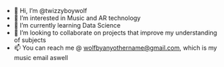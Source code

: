 - 👋 Hi, I’m @twizzyboywolf
- 👀 I’m interested in Music and AR technology
- 🌱 I’m currently learning Data Science
- 💞️ I’m looking to collaborate on projects that improve my understanding of subjects
- 📫 You can reach me @ wolfbyanyothername@gmail.com, which is my music email aswell

<!---
twizzyboywolf/twizzyboywolf is a ✨ special ✨ repository because its `README.md` (this file) appears on your GitHub profile.
You can click the Preview link to take a look at your changes.
--->
